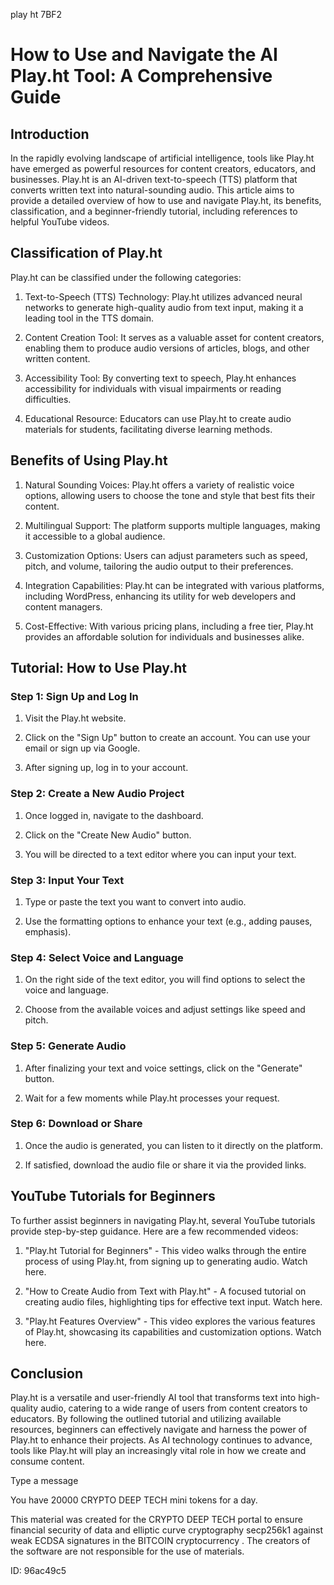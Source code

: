 play ht 7BF2
# How to Use and Navigate the AI Play.ht Tool: A Comprehensive Guide



## Introduction



In the rapidly evolving landscape of artificial intelligence, tools like Play.ht have emerged as powerful resources for content creators, educators, and businesses. Play.ht is an AI-driven text-to-speech (TTS) platform that converts written text into natural-sounding audio. This article aims to provide a detailed overview of how to use and navigate Play.ht, its benefits, classification, and a beginner-friendly tutorial, including references to helpful YouTube videos.



## Classification of Play.ht



Play.ht can be classified under the following categories:



1. Text-to-Speech (TTS) Technology: Play.ht utilizes advanced neural networks to generate high-quality audio from text input, making it a leading tool in the TTS domain.



2. Content Creation Tool: It serves as a valuable asset for content creators, enabling them to produce audio versions of articles, blogs, and other written content.



3. Accessibility Tool: By converting text to speech, Play.ht enhances accessibility for individuals with visual impairments or reading difficulties.



4. Educational Resource: Educators can use Play.ht to create audio materials for students, facilitating diverse learning methods.



## Benefits of Using Play.ht



1. Natural Sounding Voices: Play.ht offers a variety of realistic voice options, allowing users to choose the tone and style that best fits their content.



2. Multilingual Support: The platform supports multiple languages, making it accessible to a global audience.



3. Customization Options: Users can adjust parameters such as speed, pitch, and volume, tailoring the audio output to their preferences.



4. Integration Capabilities: Play.ht can be integrated with various platforms, including WordPress, enhancing its utility for web developers and content managers.



5. Cost-Effective: With various pricing plans, including a free tier, Play.ht provides an affordable solution for individuals and businesses alike.



## Tutorial: How to Use Play.ht



### Step 1: Sign Up and Log In



1. Visit the Play.ht website.

2. Click on the "Sign Up" button to create an account. You can use your email or sign up via Google.

3. After signing up, log in to your account.



### Step 2: Create a New Audio Project



1. Once logged in, navigate to the dashboard.

2. Click on the "Create New Audio" button.

3. You will be directed to a text editor where you can input your text.



### Step 3: Input Your Text



1. Type or paste the text you want to convert into audio.

2. Use the formatting options to enhance your text (e.g., adding pauses, emphasis).



### Step 4: Select Voice and Language



1. On the right side of the text editor, you will find options to select the voice and language.

2. Choose from the available voices and adjust settings like speed and pitch.



### Step 5: Generate Audio



1. After finalizing your text and voice settings, click on the "Generate" button.

2. Wait for a few moments while Play.ht processes your request.



### Step 6: Download or Share



1. Once the audio is generated, you can listen to it directly on the platform.

2. If satisfied, download the audio file or share it via the provided links.



## YouTube Tutorials for Beginners



To further assist beginners in navigating Play.ht, several YouTube tutorials provide step-by-step guidance. Here are a few recommended videos:



1. "Play.ht Tutorial for Beginners" - This video walks through the entire process of using Play.ht, from signing up to generating audio. Watch here.



2. "How to Create Audio from Text with Play.ht" - A focused tutorial on creating audio files, highlighting tips for effective text input. Watch here.



3. "Play.ht Features Overview" - This video explores the various features of Play.ht, showcasing its capabilities and customization options. Watch here.



## Conclusion



Play.ht is a versatile and user-friendly AI tool that transforms text into high-quality audio, catering to a wide range of users from content creators to educators. By following the outlined tutorial and utilizing available resources, beginners can effectively navigate and harness the power of Play.ht to enhance their projects. As AI technology continues to advance, tools like Play.ht will play an increasingly vital role in how we create and consume content.



Type a message

You have 20000 CRYPTO DEEP TECH mini tokens for a day.


This material was created for the  CRYPTO DEEP TECH portal  to ensure financial security of data and elliptic curve cryptography  secp256k1 against weak ECDSA  signatures   in the  BITCOIN cryptocurrency . The creators of the software are not responsible for the use of materials.

 ID: 96ac49c5
